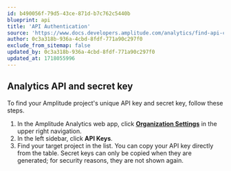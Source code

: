 ```yaml
---
id: b490056f-79d5-43ce-871d-b7c762c5440b
blueprint: api
title: 'API Authentication'
source: 'https://www.docs.developers.amplitude.com/analytics/find-api-credentials/'
author: 0c3a318b-936a-4cbd-8fdf-771a90c297f0
exclude_from_sitemap: false
updated_by: 0c3a318b-936a-4cbd-8fdf-771a90c297f0
updated_at: 1718055996
---
```

## Analytics API and secret key

To find your Amplitude project's unique API key and secret key, follow these steps. 

1. In the Amplitude Analytics web app, click [**Organization Settings**](http://analytics.amplitude.com/amp-dev-docs/settings/projects) in the upper right navigation.
2. In the left sidebar, click **API Keys**.
3. Find your target project in the list. You can copy your API key directly from the table. Secret keys can only be copied when they are generated; for security reasons, they are not shown again.